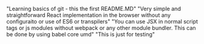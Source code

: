 "Learning basics of git - this the first README.MD" 
"Very simple and straightforward React implementation in the browser without any configuraito or use of ES6 or transpilers" 
"You can use JSX in normal script tags or js modules without webpack or any other module bundler. This can be done by using babel core umd" 
"This is just for testing"
